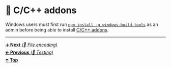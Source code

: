 # 🤖 C/C++ addons

Windows users must first run
[`npm install -g windows-build-tools`](https://github.com/felixrieseberg/windows-build-tools)
as an admin before being able to install
[C/C++ addons](https://nodejs.org/api/addons.html).

<hr>

[🡲 **Next** _(📝 File encoding)_](../file_encoding/README.md)<br>
[🡰 **Previous** _(🤖 Testing)_](testing.md)<br>
[🡱 **Top**](README.md)<br>
